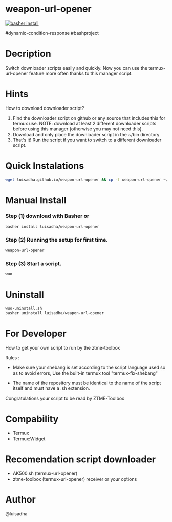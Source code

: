 # weapon-url-opener
[![basher install](https://www.basher.it/assets/logo/basher_install.svg)](https://www.basher.it/package/)

#dynamic-condition-response #bashproject

# Decription 
Switch downloader scripts easily and quickly. Now you can use the termux-url-opener feature more often thanks to this manager script.

# Hints
How to download downloader script?
1. Find the downloader script on github or any source that includes this for termux use.
NOTE: download at least 2 different downloader scripts before using this manager (otherwise you may not need this).
2. Download and only place the downloader script in the ~/bin directory
3. That's it! Run the script if you want to switch to a different downloader script.

# Quick Instalations
```sh
wget luisadha.github.io/weapon-url-opener && cp -f weapon-url-opener ~/bin/ztme-toolbox.sh && chmod +x ~/bin/ztme-toolbox.sh && bash weapon-url-opener
```
# Manual Install

### Step (1) download with Basher or
```sh
basher install luisadha/weapon-url-opener
```
<!--
### Step (2) copy this code
```sh
curl -L https://raw.githubusercontent.com/luisadha/weapon-url-opener/refs/heads/master/ztme-toolbox.sh -o ~/bin/ztme-toolbox.sh
```
-->
### Step (2) Running the setup for first time.
```sh
weapon-url-opener
```

### Step (3) Start a script.
```sh
wuo
```

# Uninstall

```sh
wuo-uninstall.sh
basher uninstall luisadha/weapon-url-opener
```

# 
# For Developer 
How to get your own script to run by the ztme-toolbox 

Rules :

* Make sure your shebang is set according to the script language used so as to avoid errors, Use the built-in termux tool "termux-fix-shebang"

* The name of the repository must be identical to the name of the script itself and must have a .sh extension.

Congratulations your script to be read by ZTME-Toolbox
  
# Compability
- Termux
- Termux:Widget

# Recomendation script downloader
* AK500.sh (termux-url-opener)
* ztme-toolbox (termux-url-opener) receiver
  or your options
  
# Author
@luisadha

